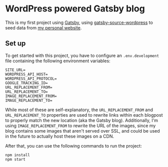 # WordPress powered Gatsby blog
This is my first project using [Gatsby](https://www.gatsbyjs.org/), using [gatsby-source-wordpress](https://www.gatsbyjs.org/packages/gatsby-source-wordpress/) to seed data from [my personal website](https://g00glen00b.be/).

## Set up
To get started with this project, you have to configure an `.env.development` file containing the following environment variables:

```env
SITE_URL=
WORDPRESS_API_HOST=
WORDPRESS_API_PROTOCOL=
GOOGLE_TRACKING_ID=
URL_REPLACEMENT_FROM=
URL_REPLACEMENT_TO=
IMAGE_REPLACEMENT_FROM=
IMAGE_REPLACEMENT_TO=
```

While most of these are self-explanatory, the `URL_REPLACEMENT_FROM` and `URL_REPLACEMENT_TO` properties are used to rewrite links within each blogpost to properly match the new location (aka the Gatsby blog). Additionally, I'm using `IMAGE_REPLACEMENT_FROM` to rewrite the URL of the images, since my blog contains some images that aren't served over SSL, and could be used in the future to actually host these images on a CDN.

After that, you can use the following commands to run the project:

```shell
npm install
npm start
```
